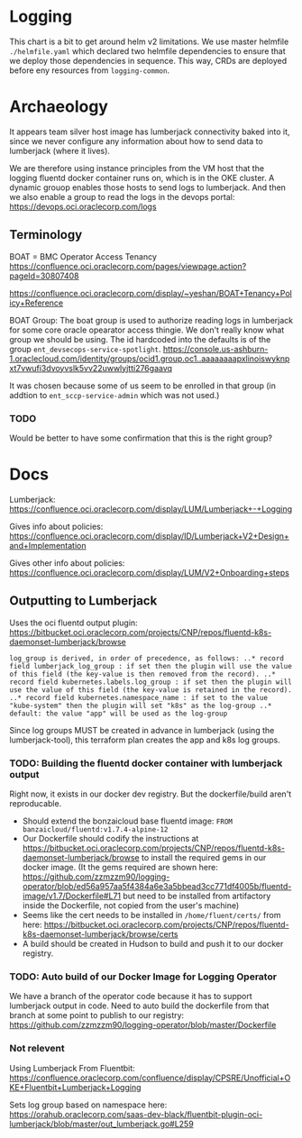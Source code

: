 
# Logging

This chart is a bit to get around helm v2 limitations. We use master helmfile
`./helmfile.yaml` which declared two helmfile dependencies to ensure that we
deploy those dependencies in sequence. This way, CRDs are deployed before eny
resources from `logging-common`.

# Archaeology
It appears team silver host image has lumberjack connectivity baked into it, since we never configure any information about how to send data to lumberjack (where it lives).

We are therefore using instance principles from the VM host that the logging fluentd docker container runs on, which is in the OKE cluster.  A dynamic grouop enables those hosts to send logs to lumberjack.  And then we also enable a group to read the logs in the devops portal:
https://devops.oci.oraclecorp.com/logs

## Terminology
BOAT = BMC Operator Access Tenancy
https://confluence.oci.oraclecorp.com/pages/viewpage.action?pageId=30807408

https://confluence.oci.oraclecorp.com/display/~yeshan/BOAT+Tenancy+Policy+Reference

BOAT Group:  The boat group is used to authorize reading logs in lumberjack for some core oracle opearator access thingie.  We don't really know what group we should be using.   The id hardcoded into the defaults is of the group `ent_devsecops-service-spotlight`.
https://console.us-ashburn-1.oraclecloud.com/identity/groups/ocid1.group.oc1..aaaaaaaapxlinoiswyknpxt7vwufi3dvoyvslk5vv22uwwlyjtti276gaavq

It was chosen because some of us seem to be enrolled in that group (in addtion to `ent_sccp-service-admin` which was not used.)

### TODO
 Would be better to have some confirmation that this is the right group?

# Docs


Lumberjack: https://confluence.oci.oraclecorp.com/display/LUM/Lumberjack+-+Logging

Gives info about policies:
https://confluence.oci.oraclecorp.com/display/ID/Lumberjack+V2+Design+and+Implementation

Gives other info about policies:
https://confluence.oci.oraclecorp.com/display/LUM/V2+Onboarding+steps


## Outputting to Lumberjack
Uses the oci fluentd output plugin:
https://bitbucket.oci.oraclecorp.com/projects/CNP/repos/fluentd-k8s-daemonset-lumberjack/browse

```
log_group is derived, in order of precedence, as follows: ..* record field lumberjack_log_group : if set then the plugin will use the value of this field (the key-value is then removed from the record). ..* record field kubernetes.labels.log_group : if set then the plugin will use the value of this field (the key-value is retained in the record). ..* record field kubernetes.namespace_name : if set to the value "kube-system" then the plugin will set "k8s" as the log-group ..* default: the value "app" will be used as the log-group 
```

Since log groups MUST be created in advance in lumberjack (using the lumberjack-tool), this terraform plan creates the app and k8s log groups.

### TODO: Building the fluentd docker container with lumberjack output
Right now, it exists in our docker dev registry.  But the dockerfile/build aren't reproducable. 

* Should extend the bonzaicloud base fluentd image:   `FROM banzaicloud/fluentd:v1.7.4-alpine-12`
* Our Dockerfile should codify the instructions at https://bitbucket.oci.oraclecorp.com/projects/CNP/repos/fluentd-k8s-daemonset-lumberjack/browse to install the required gems in our docker image. (It the gems required are shown here: https://github.com/zzmzzm90/logging-operator/blob/ed56a957aa5f4384a6e3a5bbead3cc771df4005b/fluentd-image/v1.7/Dockerfile#L71 but need to be installed from artifactory inside the Dockerfile, not copied from the user's machine)
* Seems like the cert needs to be installed in `/home/fluent/certs/` from here: https://bitbucket.oci.oraclecorp.com/projects/CNP/repos/fluentd-k8s-daemonset-lumberjack/browse/certs
* A build should be created in Hudson to build and push it to our docker registry.

### TODO: Auto build of our Docker Image for Logging Operator
We have a branch of the operator code because it has to support lumberjack output in code.
Need to auto build the dockerfile from that branch at some point to publish to our registry:
https://github.com/zzmzzm90/logging-operator/blob/master/Dockerfile

### Not relevent
Using Lumberjack From Fluentbit:
https://confluence.oraclecorp.com/confluence/display/CPSRE/Unofficial+OKE+Fluentbit+Lumberjack+Logging

Sets log group based on namespace here:
https://orahub.oraclecorp.com/saas-dev-black/fluentbit-plugin-oci-lumberjack/blob/master/out_lumberjack.go#L259
